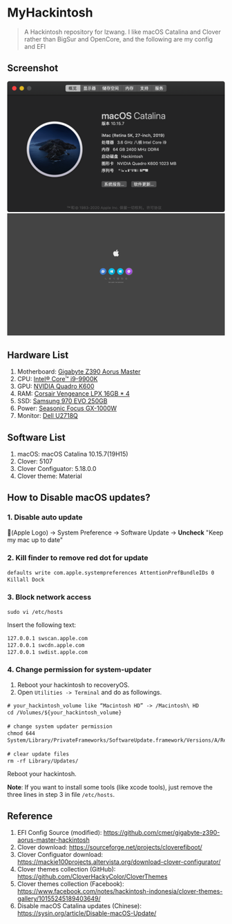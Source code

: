 # MyHackintosh
> A Hackintosh repository for lzwang. I like macOS Catalina and Clover rather than BigSur and OpenCore, and the following are my config and EFI

## Screenshot

![About System](IMGs/hackintosh-about-system-blur.png)
![Clover](IMGs/hackintosh-screeshot-clover.png)

## Hardware List

1. Motherboard: [Gigabyte Z390 Aorus Master](https://www.gigabyte.com/Motherboard/Z390-AORUS-MASTER-rev-10#kf)
2. CPU: [Intel® Core™ i9-9900K](https://ark.intel.com/content/www/us/en/ark/products/186605/intel-core-i9-9900k-processor-16m-cache-up-to-5-00-ghz.html)
3. GPU: [NVIDIA Quadro K600](https://www.techpowerup.com/gpu-specs/quadro-k600.c1839)
4. RAM: [Corsair Vengeance LPX 16GB * 4](https://www.corsair.com/us/en/Categories/Products/Memory/VENGEANCE-LPX/p/CMK16GX4M2B3200C16)
5. SSD: [Samsung 970 EVO 250GB](https://www.samsung.com/semiconductor/minisite/ssd/product/consumer/970evo/)
6. Power: [Seasonic Focus GX-1000W](https://seasonic.com/focus-gx)
7. Monitor: [Dell U2718Q](https://www.dell.com/si/business/p/dell-u2718q-monitor/pd)

## Software List

1. macOS: macOS Catalina 10.15.7(19H15)
2. Clover: 5107
3. Clover Configuator: 5.18.0.0
4. Clover theme: Material

## How to Disable macOS updates?

### 1. Disable auto update

(Apple Logo) -> System Preference -> Software Update -> **Uncheck** "Keep my mac up to date"

### 2. Kill finder to remove red dot for update

```shell
defaults write com.apple.systempreferences AttentionPrefBundleIDs 0
Killall Dock
```

### 3. Block network access

```shell
sudo vi /etc/hosts
```

Insert the following text:

```shell
127.0.0.1 swscan.apple.com
127.0.0.1 swcdn.apple.com
127.0.0.1 swdist.apple.com
```

### 4. Change permission for system-updater

1. Reboot your hackintosh to recoveryOS.
2. Open `Utilities -> Terminal` and do as followings.

```shell
# your_hackintosh_volume like “Macintosh HD” -> /Macintosh\ HD
cd /Volumes/${your_hackintosh_volume}

# change system updater permission
chmod 644 System/Library/PrivateFrameworks/SoftwareUpdate.framework/Versions/A/Resources/SoftwareUpdateNotificationManager.app/Contents/MacOS/SoftwareUpdateNotificationManager

# clear update files
rm -rf Library/Updates/
```

Reboot your hackintosh.

**Note**: If you want to install some tools (like xcode tools), just remove the three lines in step 3 in file `/etc/hosts`.

## Reference

1. EFI Config Source (modified): <https://github.com/cmer/gigabyte-z390-aorus-master-hackintosh>
2. Clover download: <https://sourceforge.net/projects/cloverefiboot/>
3. Clover Configuator download: <https://mackie100projects.altervista.org/download-clover-configurator/>
4. Clover themes collection (GitHub): <https://github.com/CloverHackyColor/CloverThemes>
5. Clover themes collection (Facebook):  <https://www.facebook.com/notes/hackintosh-indonesia/clover-themes-gallery/10155245189403649/>
6. Disable macOS Catalina updates (Chinese): <https://sysin.org/article/Disable-macOS-Update/>
